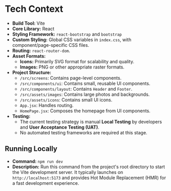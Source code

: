 # Tech Context

- **Build Tool:** Vite
- **Core Library:** React
- **Styling Framework:** `react-bootstrap` and `bootstrap`
- **Custom Styling:** Global CSS variables in `index.css`, with component/page-specific CSS files.
- **Routing:** `react-router-dom`.
- **Asset Formats:**
    - **Icons:** Primarily SVG format for scalability and quality.
    - **Images:** PNG or other appropriate raster formats.
- **Project Structure:**
    - `/src/screens`: Contains page-level components.
    - `/src/components/ui`: Contains small, reusable UI components.
    - `/src/components/layout`: Contains `Header` and `Footer`.
    - `/src/assets/images`: Contains large photos and backgrounds.
    - `/src/assets/icons`: Contains small UI icons.
    - `App.jsx`: Handles routing.
    - `HomePage.jsx`: Composes the homepage from UI components.
- **Testing:**
    - The current testing strategy is manual **Local Testing** by developers and **User Acceptance Testing (UAT)**.
    - No automated testing frameworks are required at this stage.

## Running Locally
- **Command:** `npm run dev`
- **Description:** Run this command from the project's root directory to start the Vite development server. It typically launches on `http://localhost:5173` and provides Hot Module Replacement (HMR) for a fast development experience.